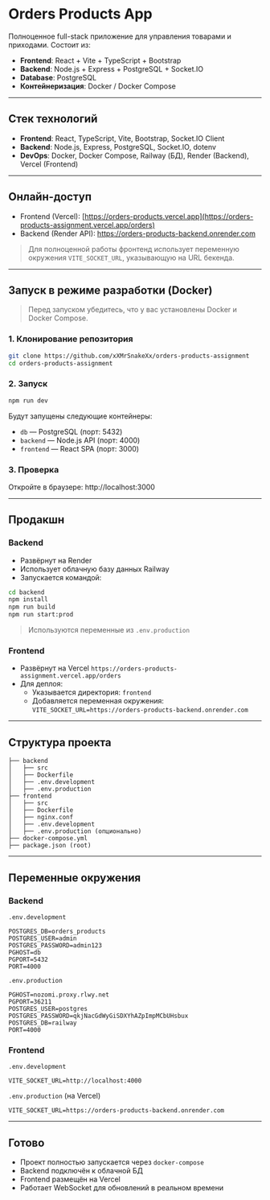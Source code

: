 
# Orders Products App

Полноценное full-stack приложение для управления товарами и приходами. Состоит из:

- **Frontend**: React + Vite + TypeScript + Bootstrap
- **Backend**: Node.js + Express + PostgreSQL + Socket.IO
- **Database**: PostgreSQL
- **Контейнеризация**: Docker / Docker Compose

---

## Стек технологий

- **Frontend**: React, TypeScript, Vite, Bootstrap, Socket.IO Client
- **Backend**: Node.js, Express, PostgreSQL, Socket.IO, dotenv
- **DevOps**: Docker, Docker Compose, Railway (БД), Render (Backend), Vercel (Frontend)

---

## Онлайн-доступ

- Frontend (Vercel): [https://orders-products.vercel.app](https://orders-products-assignment.vercel.app/orders)
- Backend (Render API): https://orders-products-backend.onrender.com

> Для полноценной работы фронтенд использует переменную окружения `VITE_SOCKET_URL`, указывающую на URL бекенда.

---

## Запуск в режиме разработки (Docker)

> Перед запуском убедитесь, что у вас установлены Docker и Docker Compose.

### 1. Клонирование репозитория

```bash
git clone https://github.com/xXMrSnakeXx/orders-products-assignment
cd orders-products-assignment
```

### 2. Запуск

```bash
npm run dev
```

Будут запущены следующие контейнеры:

- `db` — PostgreSQL (порт: 5432)
- `backend` — Node.js API (порт: 4000)
- `frontend` — React SPA (порт: 3000)

### 3. Проверка

Откройте в браузере: http://localhost:3000

---

## Продакшн

### Backend

- Развёрнут на Render
- Использует облачную базу данных Railway
- Запускается командой:

```bash
cd backend
npm install
npm run build
npm run start:prod
```

> Используются переменные из `.env.production`

### Frontend

- Развёрнут на Vercel `https://orders-products-assignment.vercel.app/orders`
- Для деплоя:
  - Указывается директория: `frontend`
  - Добавляется переменная окружения:  
    `VITE_SOCKET_URL=https://orders-products-backend.onrender.com`

---

## Структура проекта

```
├── backend
│   ├── src
│   ├── Dockerfile
│   ├── .env.development
│   ├── .env.production
├── frontend
│   ├── src
│   ├── Dockerfile
│   ├── nginx.conf
│   ├── .env.development
│   ├── .env.production (опционально)
├── docker-compose.yml
├── package.json (root)
```

---

## Переменные окружения

### Backend

`.env.development`
```
POSTGRES_DB=orders_products
POSTGRES_USER=admin
POSTGRES_PASSWORD=admin123
PGHOST=db
PGPORT=5432
PORT=4000
```

`.env.production`
```
PGHOST=nozomi.proxy.rlwy.net
PGPORT=36211
POSTGRES_USER=postgres
POSTGRES_PASSWORD=qkjNacGdWyGiSDXYhAZpImpMCbUHsbux
POSTGRES_DB=railway
PORT=4000
```

### Frontend

`.env.development`
```
VITE_SOCKET_URL=http://localhost:4000
```

`.env.production` (на Vercel)
```
VITE_SOCKET_URL=https://orders-products-backend.onrender.com
```

---

## Готово

- Проект полностью запускается через `docker-compose`
- Backend подключён к облачной БД
- Frontend размещён на Vercel
- Работает WebSocket для обновлений в реальном времени
